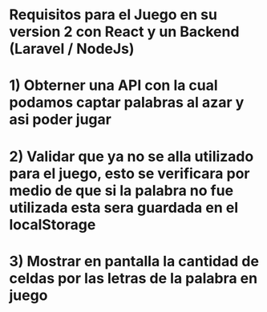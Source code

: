 # Requisitos para el Juego en su version 2 con React y un Backend (Laravel / NodeJs)

# 1) Obterner una API con la cual podamos captar palabras al azar y asi poder jugar

# 2) Validar que ya no se alla utilizado para el juego, esto se verificara por medio de que si la palabra no fue utilizada esta sera guardada en el localStorage

# 3) Mostrar en pantalla la cantidad de celdas por las letras de la palabra en juego


